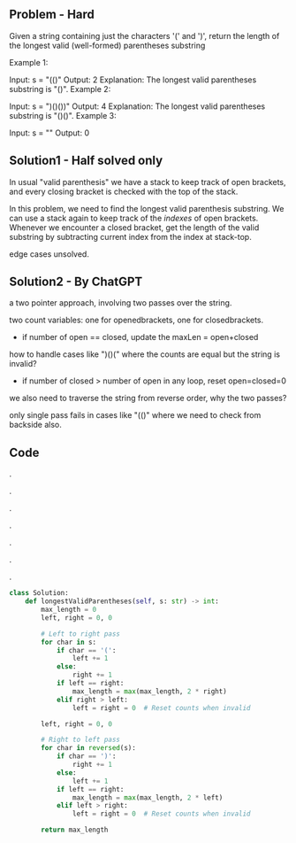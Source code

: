 ## Problem - Hard

Given a string containing just the characters '(' and ')', return the length of the longest valid (well-formed) parentheses 
substring

Example 1:

Input: s = "(()"
Output: 2
Explanation: The longest valid parentheses substring is "()".
Example 2:

Input: s = ")()())"
Output: 4
Explanation: The longest valid parentheses substring is "()()".
Example 3:

Input: s = ""
Output: 0

## Solution1 - Half solved only

In usual "valid parenthesis" we have a stack to keep track of open brackets, and every closing bracket is checked with the top of the stack.

In this problem, we need to find the longest valid parenthesis substring. We can use a stack again to keep track of the *indexes* of open brackets. Whenever we encounter a closed bracket, get the length of the valid substring by subtracting current index from the index at stack-top.

edge cases unsolved.

## Solution2 - By ChatGPT

a two pointer approach, involving two passes over the string.

two count variables: one for openedbrackets, one for closedbrackets.

- if number of open == closed, update the maxLen = open+closed

how to handle cases like ")()(" where the counts are equal but the string is invalid?

- if number of closed > number of open in any loop, reset open=closed=0

we also need to traverse the string from reverse order, why the two passes?

only single pass fails in cases like "(()" where we need to check from backside also.

## Code

.

.


.


.


.


.


.
```python
class Solution:
    def longestValidParentheses(self, s: str) -> int:
        max_length = 0
        left, right = 0, 0

        # Left to right pass
        for char in s:
            if char == '(':
                left += 1
            else:
                right += 1
            if left == right:
                max_length = max(max_length, 2 * right)
            elif right > left:
                left = right = 0  # Reset counts when invalid

        left, right = 0, 0

        # Right to left pass
        for char in reversed(s):
            if char == ')':
                right += 1
            else:
                left += 1
            if left == right:
                max_length = max(max_length, 2 * left)
            elif left > right:
                left = right = 0  # Reset counts when invalid

        return max_length


```